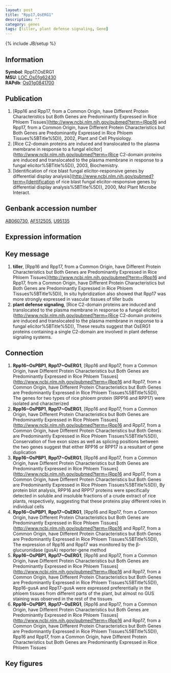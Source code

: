 ```yaml
---
layout: post
title: "Rpp17,OsERG1"
description: ""
category: genes
tags: [tiller, plant defense signaling, Gene]
---
```

{% include JB/setup %}

## Information
__Symbol__: Rpp17,OsERG1  
__MSU__: [LOC_Os01g62430](http://rice.plantbiology.msu.edu/cgi-bin/ORF_infopage.cgi?orf=LOC_Os01g62430)  
__RAPdb__: [Os01g0841700](http://rapdb.dna.affrc.go.jp/viewer/gbrowse_details/irgsp1?name=Os01g0841700)  

## Publication
1. [Rpp16 and Rpp17, from a Common Origin, have Different Protein Characteristics but Both Genes are Predominantly Expressed in Rice Phloem Tissues](http://www.ncbi.nlm.nih.gov/pubmed?term=(Rpp16 and Rpp17, from a Common Origin, have Different Protein Characteristics but Both Genes are Predominantly Expressed in Rice Phloem Tissues%5BTitle%5D)), 2002, Plant and Cell Physiology.
2. [Rice C2-domain proteins are induced and translocated to the plasma membrane in response to a fungal elicitor](http://www.ncbi.nlm.nih.gov/pubmed?term=(Rice C2-domain proteins are induced and translocated to the plasma membrane in response to a fungal elicitor%5BTitle%5D)), 2003, Biochemistry.
3. [Identification of rice blast fungal elicitor-responsive genes by differential display analysis](http://www.ncbi.nlm.nih.gov/pubmed?term=(Identification of rice blast fungal elicitor-responsive genes by differential display analysis%5BTitle%5D)), 2000, Mol Plant Microbe Interact.

## Genbank accession number
[AB060730](http://www.ncbi.nlm.nih.gov/nuccore/AB060730), [AF512505](http://www.ncbi.nlm.nih.gov/nuccore/AF512505), [U95135](http://www.ncbi.nlm.nih.gov/nuccore/U95135)

## Expression information

## Key message
1. __tiller__, [Rpp16 and Rpp17, from a Common Origin, have Different Protein Characteristics but Both Genes are Predominantly Expressed in Rice Phloem Tissues](http://www.ncbi.nlm.nih.gov/pubmed?term=(Rpp16 and Rpp17, from a Common Origin, have Different Protein Characteristics but Both Genes are Predominantly Expressed in Rice Phloem Tissues%5BTitle%5D)),  In situ hybridization also showed that Rpp17 was more strongly expressed in vascular tissues of tiller buds
2. __plant defense signaling__, [Rice C2-domain proteins are induced and translocated to the plasma membrane in response to a fungal elicitor](http://www.ncbi.nlm.nih.gov/pubmed?term=(Rice C2-domain proteins are induced and translocated to the plasma membrane in response to a fungal elicitor%5BTitle%5D)), These results suggest that OsERG1 proteins containing a single C2-domain are involved in plant defense signaling systems.

## Connection
1. __Rpp16~OsPBP1__, __Rpp17~OsERG1__, [Rpp16 and Rpp17, from a Common Origin, have Different Protein Characteristics but Both Genes are Predominantly Expressed in Rice Phloem Tissues](http://www.ncbi.nlm.nih.gov/pubmed?term=(Rpp16 and Rpp17, from a Common Origin, have Different Protein Characteristics but Both Genes are Predominantly Expressed in Rice Phloem Tissues%5BTitle%5D)), The genes for two types of rice phloem protein (RPP16 and RPP17) were isolated and characterized
2. __Rpp16~OsPBP1__, __Rpp17~OsERG1__, [Rpp16 and Rpp17, from a Common Origin, have Different Protein Characteristics but Both Genes are Predominantly Expressed in Rice Phloem Tissues](http://www.ncbi.nlm.nih.gov/pubmed?term=(Rpp16 and Rpp17, from a Common Origin, have Different Protein Characteristics but Both Genes are Predominantly Expressed in Rice Phloem Tissues%5BTitle%5D)),  Conservation of five exon sizes as well as splicing positions between the two genes suggest that either RPP16 or RPP17 is a resultant of gene duplication
3. __Rpp16~OsPBP1__, __Rpp17~OsERG1__, [Rpp16 and Rpp17, from a Common Origin, have Different Protein Characteristics but Both Genes are Predominantly Expressed in Rice Phloem Tissues](http://www.ncbi.nlm.nih.gov/pubmed?term=(Rpp16 and Rpp17, from a Common Origin, have Different Protein Characteristics but Both Genes are Predominantly Expressed in Rice Phloem Tissues%5BTitle%5D)),  By protein blot analysis, RPP16 and RPP17 proteins were specifically detected in soluble and insoluble fractions of a crude extract of rice plants, respectively, suggesting that these proteins play different roles in individual cells
4. __Rpp16~OsPBP1__, __Rpp17~OsERG1__, [Rpp16 and Rpp17, from a Common Origin, have Different Protein Characteristics but Both Genes are Predominantly Expressed in Rice Phloem Tissues](http://www.ncbi.nlm.nih.gov/pubmed?term=(Rpp16 and Rpp17, from a Common Origin, have Different Protein Characteristics but Both Genes are Predominantly Expressed in Rice Phloem Tissues%5BTitle%5D)),  The expression of Rpp16 and Rpp17 was monitored by the β-glucuronidase (gusA) reporter-gene method
5. __Rpp16~OsPBP1__, __Rpp17~OsERG1__, [Rpp16 and Rpp17, from a Common Origin, have Different Protein Characteristics but Both Genes are Predominantly Expressed in Rice Phloem Tissues](http://www.ncbi.nlm.nih.gov/pubmed?term=(Rpp16 and Rpp17, from a Common Origin, have Different Protein Characteristics but Both Genes are Predominantly Expressed in Rice Phloem Tissues%5BTitle%5D)),  Rpp16-gusA and Rpp17-gusA were expressed preferentially in the phloem tissues from different parts of the plant, but almost no GUS staining was observed in the rest of the tissues
6. __Rpp16~OsPBP1__, __Rpp17~OsERG1__, [Rpp16 and Rpp17, from a Common Origin, have Different Protein Characteristics but Both Genes are Predominantly Expressed in Rice Phloem Tissues](http://www.ncbi.nlm.nih.gov/pubmed?term=(Rpp16 and Rpp17, from a Common Origin, have Different Protein Characteristics but Both Genes are Predominantly Expressed in Rice Phloem Tissues%5BTitle%5D)), Rpp16 and Rpp17, from a Common Origin, have Different Protein Characteristics but Both Genes are Predominantly Expressed in Rice Phloem Tissues

## Key figures


